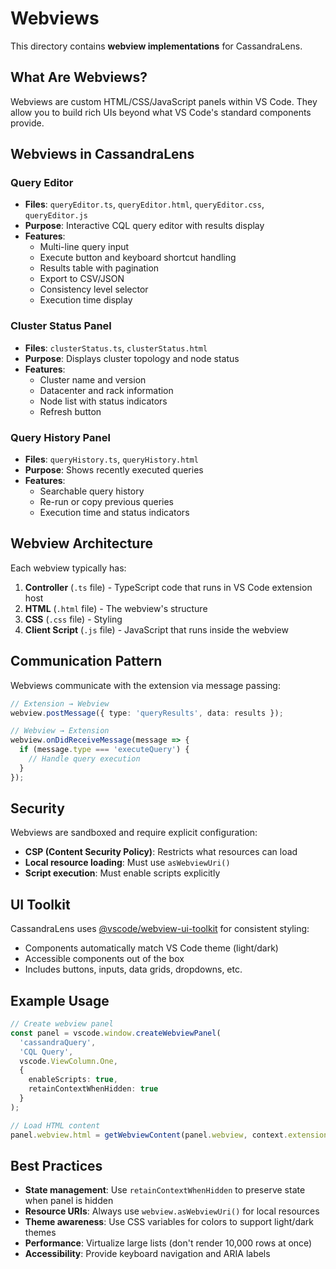 # Webviews

This directory contains **webview implementations** for CassandraLens.

## What Are Webviews?

Webviews are custom HTML/CSS/JavaScript panels within VS Code. They allow you to build rich UIs beyond what VS Code's standard components provide.

## Webviews in CassandraLens

### Query Editor
- **Files**: `queryEditor.ts`, `queryEditor.html`, `queryEditor.css`, `queryEditor.js`
- **Purpose**: Interactive CQL query editor with results display
- **Features**:
  - Multi-line query input
  - Execute button and keyboard shortcut handling
  - Results table with pagination
  - Export to CSV/JSON
  - Consistency level selector
  - Execution time display

### Cluster Status Panel
- **Files**: `clusterStatus.ts`, `clusterStatus.html`
- **Purpose**: Displays cluster topology and node status
- **Features**:
  - Cluster name and version
  - Datacenter and rack information
  - Node list with status indicators
  - Refresh button

### Query History Panel
- **Files**: `queryHistory.ts`, `queryHistory.html`
- **Purpose**: Shows recently executed queries
- **Features**:
  - Searchable query history
  - Re-run or copy previous queries
  - Execution time and status indicators

## Webview Architecture

Each webview typically has:
1. **Controller** (`.ts` file) - TypeScript code that runs in VS Code extension host
2. **HTML** (`.html` file) - The webview's structure
3. **CSS** (`.css` file) - Styling
4. **Client Script** (`.js` file) - JavaScript that runs inside the webview

## Communication Pattern

Webviews communicate with the extension via message passing:

```typescript
// Extension → Webview
webview.postMessage({ type: 'queryResults', data: results });

// Webview → Extension
webview.onDidReceiveMessage(message => {
  if (message.type === 'executeQuery') {
    // Handle query execution
  }
});
```

## Security

Webviews are sandboxed and require explicit configuration:
- **CSP (Content Security Policy)**: Restricts what resources can load
- **Local resource loading**: Must use `asWebviewUri()`
- **Script execution**: Must enable scripts explicitly

## UI Toolkit

CassandraLens uses [@vscode/webview-ui-toolkit](https://github.com/microsoft/vscode-webview-ui-toolkit) for consistent styling:
- Components automatically match VS Code theme (light/dark)
- Accessible components out of the box
- Includes buttons, inputs, data grids, dropdowns, etc.

## Example Usage

```typescript
// Create webview panel
const panel = vscode.window.createWebviewPanel(
  'cassandraQuery',
  'CQL Query',
  vscode.ViewColumn.One,
  {
    enableScripts: true,
    retainContextWhenHidden: true
  }
);

// Load HTML content
panel.webview.html = getWebviewContent(panel.webview, context.extensionUri);
```

## Best Practices

- **State management**: Use `retainContextWhenHidden` to preserve state when panel is hidden
- **Resource URIs**: Always use `webview.asWebviewUri()` for local resources
- **Theme awareness**: Use CSS variables for colors to support light/dark themes
- **Performance**: Virtualize large lists (don't render 10,000 rows at once)
- **Accessibility**: Provide keyboard navigation and ARIA labels
